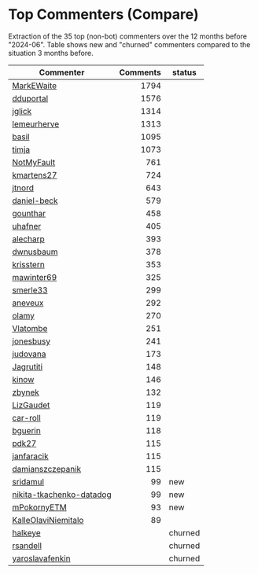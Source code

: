# Top Commenters (Compare)

Extraction of the 35 top (non-bot) commenters 
over the 12 months before "2024-06".
Table shows new and "churned" commenters compared 
to the situation 3 months before.


| Commenter                | Comments | status  |
| ------------------------ | -------: | ------- |
| [MarkEWaite](commentersPlot/MarkEWaite.png) |     1794 |         |
| [dduportal](commentersPlot/dduportal.png) |     1576 |         |
| [jglick](commentersPlot/jglick.png) |     1314 |         |
| [lemeurherve](commentersPlot/lemeurherve.png) |     1313 |         |
| [basil](commentersPlot/basil.png) |     1095 |         |
| [timja](commentersPlot/timja.png) |     1073 |         |
| [NotMyFault](commentersPlot/NotMyFault.png) |      761 |         |
| [kmartens27](commentersPlot/kmartens27.png) |      724 |         |
| [jtnord](commentersPlot/jtnord.png) |      643 |         |
| [daniel-beck](commentersPlot/daniel-beck.png) |      579 |         |
| [gounthar](commentersPlot/gounthar.png) |      458 |         |
| [uhafner](commentersPlot/uhafner.png) |      405 |         |
| [alecharp](commentersPlot/alecharp.png) |      393 |         |
| [dwnusbaum](commentersPlot/dwnusbaum.png) |      378 |         |
| [krisstern](commentersPlot/krisstern.png) |      353 |         |
| [mawinter69](commentersPlot/mawinter69.png) |      325 |         |
| [smerle33](commentersPlot/smerle33.png) |      299 |         |
| [aneveux](commentersPlot/aneveux.png) |      292 |         |
| [olamy](commentersPlot/olamy.png) |      270 |         |
| [Vlatombe](commentersPlot/Vlatombe.png) |      251 |         |
| [jonesbusy](commentersPlot/jonesbusy.png) |      241 |         |
| [judovana](commentersPlot/judovana.png) |      173 |         |
| [Jagrutiti](commentersPlot/Jagrutiti.png) |      148 |         |
| [kinow](commentersPlot/kinow.png) |      146 |         |
| [zbynek](commentersPlot/zbynek.png) |      132 |         |
| [LizGaudet](commentersPlot/LizGaudet.png) |      119 |         |
| [car-roll](commentersPlot/car-roll.png) |      119 |         |
| [bguerin](commentersPlot/bguerin.png) |      118 |         |
| [pdk27](commentersPlot/pdk27.png) |      115 |         |
| [janfaracik](commentersPlot/janfaracik.png) |      115 |         |
| [damianszczepanik](commentersPlot/damianszczepanik.png) |      115 |         |
| [sridamul](commentersPlot/sridamul.png) |       99 | new     |
| [nikita-tkachenko-datadog](commentersPlot/nikita-tkachenko-datadog.png) |       99 | new     |
| [mPokornyETM](commentersPlot/mPokornyETM.png) |       93 | new     |
| [KalleOlaviNiemitalo](commentersPlot/KalleOlaviNiemitalo.png) |       89 |         |
| [halkeye](commentersPlot/halkeye.png) |          | churned |
| [rsandell](commentersPlot/rsandell.png) |          | churned |
| [yaroslavafenkin](commentersPlot/yaroslavafenkin.png) |          | churned |

